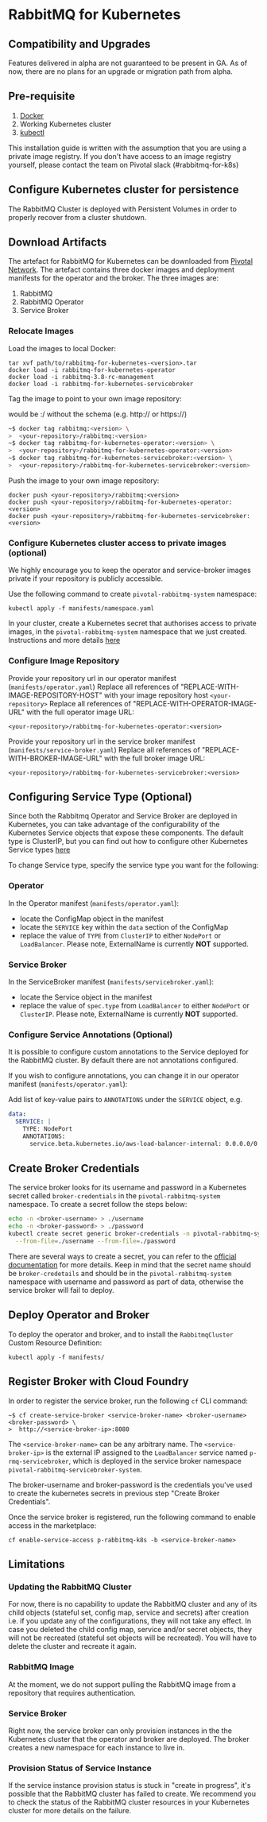 # RabbitMQ for Kubernetes

## Compatibility and Upgrades
Features delivered in alpha are not guaranteed to be present in GA. As of now, there are no plans for an upgrade or migration path from alpha.

## Pre-requisite
1. [Docker](https://docs.docker.com/install/)
2. Working Kubernetes cluster
3. [kubectl](https://kubernetes.io/docs/tasks/tools/install-kubectl/)

This installation guide is written with the assumption that you are using a private image registry. If you don't have access to an image registry yourself, please contact the team on Pivotal slack (#rabbitmq-for-k8s)

## Configure Kubernetes cluster for persistence

The RabbitMQ Cluster is deployed with Persistent Volumes in order to properly recover from a cluster shutdown.

## Download Artifacts
The artefact for RabbitMQ for Kubernetes can be downloaded from [Pivotal Network](https://network.pivotal.io/products/p-rabbitmq-for-kubernetes/). The artefact contains
three docker images and deployment manifests for the operator and the broker. The three images are:

1. RabbitMQ
2. RabbitMQ Operator
3. Service Broker

### Relocate Images

Load the images to local Docker:

```
tar xvf path/to/rabbitmq-for-kubernetes-<version>.tar
docker load -i rabbitmq-for-kubernetes-operator
docker load -i rabbitmq-3.8-rc-management
docker load -i rabbitmq-for-kubernetes-servicebroker
```

Tag the image to point to your own image repository:

<your-repository> would be <image-repository-host>:<image-repository-port>/<image-subpath>
without the schema (e.g. http:// or https://)

```bash
~$ docker tag rabbitmq:<version> \
>  <your-repository>/rabbitmq:<version>
~$ docker tag rabbitmq-for-kubernetes-operator:<version> \
>  <your-repository>/rabbitmq-for-kubernetes-operator:<version>
~$ docker tag rabbitmq-for-kubernetes-servicebroker:<version> \
>  <your-repository>/rabbitmq-for-kubernetes-servicebroker:<version>
```

Push the image to your own image repository:

```
docker push <your-repository>/rabbitmq:<version>
docker push <your-repository>/rabbitmq-for-kubernetes-operator:<version>
docker push <your-repository>/rabbitmq-for-kubernetes-servicebroker:<version>
```

### Configure Kubernetes cluster access to private images (optional)
We highly encourage you to keep the operator and service-broker images private if your repository is publicly accessible.

Use the following command to create `pivotal-rabbitmq-system` namespace:

```
kubectl apply -f manifests/namespace.yaml
```

In your cluster, create a Kubernetes secret that authorises access to private images, in the `pivotal-rabbitmq-system` namespace that we just created. Instructions and more details [here](https://kubernetes.io/docs/tasks/configure-pod-container/pull-image-private-registry/)


### Configure Image Repository

Provide your repository url in our operator manifest (`manifests/operator.yaml`)
Replace all references of "REPLACE-WITH-IMAGE-REPOSITORY-HOST" with your image repository host `<your-repository>`
Replace all references of "REPLACE-WITH-OPERATOR-IMAGE-URL" with the full operator image URL:

`<your-repository>/rabbitmq-for-kubernetes-operator:<version>`

Provide your repository url in the service broker manifest (`manifests/service-broker.yaml`)
Replace all references of "REPLACE-WITH-BROKER-IMAGE-URL" with the full broker image URL:

`<your-repository>/rabbitmq-for-kubernetes-servicebroker:<version> `

## Configuring Service Type (Optional)

Since both the Rabbitmq Operator and Service Broker are deployed in Kubernetes, you can take advantage of the configurability of the Kubernetes Service objects that expose these components. The default type is ClusterIP, but you can find out how to configure other Kubernetes Service types [here](https://kubernetes.io/docs/concepts/services-networking/service/#publishing-services-service-types)


To change Service type, specify the service type you want for the following:

### Operator
In the Operator manifest (`manifests/operator.yaml`):
- locate the ConfigMap object in the manifest
- locate the `SERVICE` key within the `data` section of the ConfigMap
- replace the value of `TYPE` from `ClusterIP` to either `NodePort` or `LoadBalancer`. Please note, ExternalName is currently **NOT** supported.

### Service Broker
In the ServiceBroker manifest (`manifests/servicebroker.yaml`):
- locate the Service object in the manifest
- replace the value of `spec.type` from `LoadBalancer` to either `NodePort` or `ClusterIP`. Please note, ExternalName is currently **NOT** supported.

### Configure Service Annotations (Optional)

It is possible to configure custom annotations to the Service deployed for the RabbitMQ cluster. By default there are not annotations configured.

If you wish to configure annotations, you can change it in our operator manifest (`manifests/operator.yaml`):

Add list of key-value pairs to `ANNOTATIONS` under the `SERVICE` object, e.g.

```yaml
data:
  SERVICE: |
    TYPE: NodePort
    ANNOTATIONS:
      service.beta.kubernetes.io/aws-load-balancer-internal: 0.0.0.0/0
```


## Create Broker Credentials

The service broker looks for its username and password in a Kubernetes secret called `broker-credentials` in the `pivotal-rabbitmq-system` namespace. To create a secret follow the steps below:

```bash
echo -n <broker-username> > ./username
echo -n <broker-password> > ./password
kubectl create secret generic broker-credentials -n pivotal-rabbitmq-system \
  --from-file=./username --from-file=./password
```

There are several ways to create a secret, you can refer to the [official documentation](https://kubernetes.io/docs/concepts/configuration/secret) for more details.
Keep in mind that the secret name should be `broker-credetails` and should be in the `pivotal-rabbitmq-system` namespace with username and password as part of data, otherwise the service broker will fail to deploy.

## Deploy Operator and Broker

To deploy the operator and broker, and to install the `RabbitmqCluster` Custom Resource Definition:
```
kubectl apply -f manifests/
```

## Register Broker with Cloud Foundry

In order to register the service broker, run the following `cf` CLI command:

```
~$ cf create-service-broker <service-broker-name> <broker-username> <broker-password> \
>  http://<service-broker-ip>:8080
```

The `<service-broker-name>` can be any arbitrary name. The `<service-broker-ip>` is the external IP assigned to the `LoadBalancer` service named `p-rmq-servicebroker`, which is deployed in the service broker namespace `pivotal-rabbitmq-servicebroker-system`.

The broker-username and broker-password is the credentials you've used to create the kubernetes secrets in previous step "Create Broker Credentials".

Once the service broker is registered, run the following command to enable access in the marketplace:

```
cf enable-service-access p-rabbitmq-k8s -b <service-broker-name>
```

## Limitations

### Updating the RabbitMQ Cluster
For now, there is no capability to update the RabbitMQ cluster and any of its child objects (stateful set, config map, service and secrets) after creation i.e. if you update any of the configurations, they will not take any effect. In case you deleted the child config map, service and/or secret objects, they will not be recreated (stateful set objects will be recreated). You will have to delete the cluster and recreate it again.

### RabbitMQ Image
At the moment, we do not support pulling the RabbitMQ image from a repository that requires authentication.

### Service Broker
Right now, the service broker can only provision instances in the the Kubernetes cluster that the operator and broker are deployed. The broker creates a new namespace for each instance to live in.

### Provision Status of Service Instance
If the service instance provision status is stuck in "create in progress", it's possible that the RabbitMQ cluster has failed to create. We recommend you to check the status of the RabbitMQ cluster resources in your Kubernetes cluster for more details on the failure.
